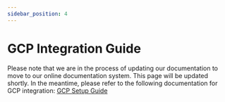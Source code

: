 ```yaml
---
sidebar_position: 4
---
```


# GCP Integration Guide

Please note that we are in the process of updating our documentation to move to our online documentation system. This page will be updated shortly. In the meantime, please refer to the following documentation for GCP integration: [GCP Setup Guide](/GCPSetup.pdf)

